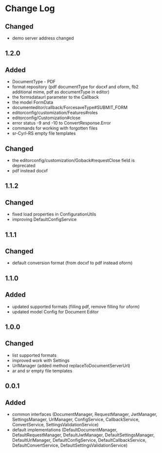# Change Log

## Changed
- demo server address changed

## 1.2.0
## Added
- DocumentType - PDF
- format repository (pdf documentType for docxf and oform, fb2 additional mime, pdf as documentType in editor)
- the formsdataurl parameter to the Callback
- the model FormData
- documenteditor/callback/ForcesaveType#SUBMIT_FORM
- editorconfig/customization/Features#roles
- editorconfig/Customization#close
- error status -9 and -10 to ConvertResponse.Error
- commands for working with forgotten files
- sr-Cyrl-RS empty file templates

## Changed
- the editorconfig/customization/Goback#requestClose field is deprecated
- pdf instead docxf

## 1.1.2
## Changed
- fixed load properties in ConfigurationUtils
- improving DefaultConfigService

## 1.1.1
## Changed
- default conversion format (from docxf to pdf instead oform)

## 1.1.0
## Added
- updated supported formats (filling pdf, remove filling for oform)
- updated model Config for Document Editor

## 1.0.0
## Changed
- list supported formats
- improved work with Settings
- UrlManager (added method replaceToDocumentServerUrl)
- ar and sr empty file templates

## 0.0.1
## Added
- common interfaces (DocumentManager, RequestManager, JwtManager, SettingsManager, UrlManager, ConfigService,
CallbackService, ConvertService, SettingsValidationService)
- default implementations (DefaultDocumentManager, DefaultRequestManager, DefaultJwtManager, DefaultSettingsManager,
DefaultUrlManager, DefaultConfigService, DefaultCallbackService, DefaultConvertService,
DefaultSettingsValidationService)
